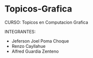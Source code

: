 # Topicos-Grafica

CURSO: Topicos en Computacion Grafica

INTEGRANTES: 
- Jeferson Joel Poma Choque
- Renzo Cayllahue
- Alfred Guardia Zenteno
